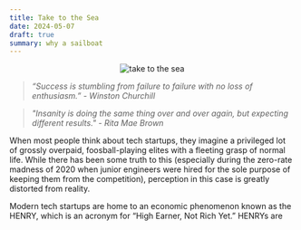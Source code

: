 ```yaml
---
title: Take to the Sea
date: 2024-05-07
draft: true
summary: why a sailboat
---
```


<figure style="margin:auto; text-align:center; width: 80%;">
	<img src="https://i.gifer.com/M2E.gif" alt="take to the sea"/>
</figure>

> _“Success is stumbling from failure to failure with no loss of enthusiasm.” -  Winston Churchill_

> _"Insanity is doing the same thing over and over again, but expecting different results." - Rita Mae Brown_

When most people think about tech startups, they imagine a privileged lot of grossly overpaid, foosball-playing elites with a fleeting grasp of normal life. While there has been some truth to this (especially during the zero-rate madness of 2020 when junior engineers were hired for the sole purpose of keeping them from the competition), perception in this case is greatly distorted from reality. 

Modern tech startups are home to an economic phenomenon known as the HENRY, which is an acronym for “High Earner, Not Rich Yet.” HENRYs are 
<!--stackedit_data:
eyJoaXN0b3J5IjpbOTg3NTk5Njk3LDEzMTU3MzgyMzIsNzUxNz
kyMTU2LC0xOTE4MTg0MzUxLDg3MTQwMDUyLDEyNDc0NTUwNTcs
MjAwNzYyOTE4MywtMTM2MTYxMjMwNCwxODYwNjcyNjA3XX0=
-->